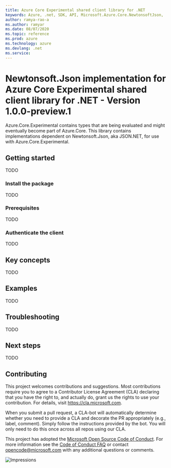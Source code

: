 ```yaml
---
title: Azure Core Experimental shared client library for .NET
keywords: Azure, .net, SDK, API, Microsoft.Azure.Core.NewtonsoftJson, 
author: ramya-rao-a
ms.author: ramyar
ms.date: 08/07/2020
ms.topic: reference
ms.prod: azure
ms.technology: azure
ms.devlang: .net
ms.service: 
---
```


# Newtonsoft.Json implementation for Azure Core Experimental shared client library for .NET - Version 1.0.0-preview.1 


Azure.Core.Experimental contains types that are being evaluated and might eventually become part of Azure.Core.
This library contains implementations dependent on Newtonsoft.Json, aka JSON.NET, for use with Azure.Core.Experimental.

## Getting started

TODO

### Install the package

TODO

### Prerequisites

TODO

### Authenticate the client

TODO

## Key concepts

TODO

## Examples

TODO

## Troubleshooting

TODO

## Next steps

TODO

## Contributing

This project welcomes contributions and suggestions. Most contributions require you to agree to a Contributor License Agreement (CLA) declaring that you have the right to, and actually do, grant us the rights to use your contribution. For details, visit <https://cla.microsoft.com>.

When you submit a pull request, a CLA-bot will automatically determine whether you need to provide a CLA and decorate the PR appropriately (e.g., label, comment). Simply follow the instructions provided by the bot. You will only need to do this once across all repos using our CLA.

This project has adopted the [Microsoft Open Source Code of Conduct][code_of_conduct]. For more information see the [Code of Conduct FAQ][code_of_conduct_faq] or contact opencode@microsoft.com with any additional questions or comments.

![Impressions](https://azure-sdk-impressions.azurewebsites.net/api/impressions/azure-sdk-for-net%2Fsdk%2Fcore%2FMicrosoft.Azure.Core.NewtonsoftJson%2FREADME.png)

[code_of_conduct]: https://opensource.microsoft.com/codeofconduct
[code_of_conduct_faq]: https://opensource.microsoft.com/codeofconduct/faq/

